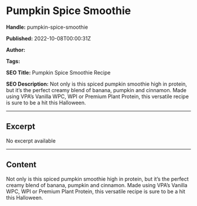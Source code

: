 # Pumpkin Spice Smoothie

**Handle:** pumpkin-spice-smoothie

**Published:** 2022-10-08T00:00:31Z

**Author:**  

**Tags:** 

**SEO Title:** Pumpkin Spice Smoothie Recipe

**SEO Description:** Not only is this spiced pumpkin smoothie high in protein, but it’s the perfect creamy blend of banana, pumpkin and cinnamon. Made using VPA’s Vanilla WPC, WPI or Premium Plant Protein, this versatile recipe is sure to be a hit this Halloween.

---

## Excerpt

No excerpt available

---

## Content

Not only is this spiced pumpkin smoothie high in protein, but it’s the perfect creamy blend of banana, pumpkin and cinnamon. Made using VPA’s Vanilla WPC, WPI or Premium Plant Protein, this versatile recipe is sure to be a hit this Halloween.

